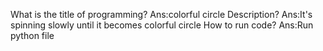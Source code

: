 What is the title of programming?
Ans:colorful circle
Description?
Ans:It's spinning slowly until it becomes colorful circle
How to run code?
Ans:Run python file
